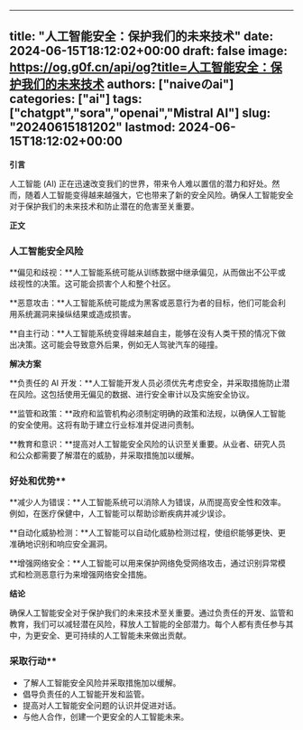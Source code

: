 
---
title: "人工智能安全：保护我们的未来技术"
date: 2024-06-15T18:12:02+00:00
draft: false
image: https://og.g0f.cn/api/og?title=人工智能安全：保护我们的未来技术
authors: ["naiveのai"]
categories: ["ai"]
tags: ["chatgpt","sora","openai","Mistral AI"]
slug: "20240615181202"
lastmod: 2024-06-15T18:12:02+00:00
---
**引言**

人工智能 (AI) 正在迅速改变我们的世界，带来令人难以置信的潜力和好处。然而，随着人工智能变得越来越强大，它也带来了新的安全风险。确保人工智能安全对于保护我们的未来技术和防止潜在的危害至关重要。

**正文**

### 人工智能安全风险

**偏见和歧视：**人工智能系统可能从训练数据中继承偏见，从而做出不公平或歧视性的决策。这可能会损害个人和整个社区。

**恶意攻击：**人工智能系统可能成为黑客或恶意行为者的目标，他们可能会利用系统漏洞来操纵结果或造成损害。

**自主行动：**人工智能系统变得越来越自主，能够在没有人类干预的情况下做出决策。这可能会导致意外后果，例如无人驾驶汽车的碰撞。

**解决方案**

**负责任的 AI 开发：**人工智能开发人员必须优先考虑安全，并采取措施防止潜在风险。这包括使用无偏见的数据、进行安全审计以及实施安全协议。

**监管和政策：**政府和监管机构必须制定明确的政策和法规，以确保人工智能的安全使用。这将有助于建立行业标准并促进问责制。

**教育和意识：**提高对人工智能安全风险的认识至关重要。从业者、研究人员和公众都需要了解潜在的威胁，并采取措施加以缓解。

### 好处和优势**

**减少人为错误：**人工智能系统可以消除人为错误，从而提高安全性和效率。例如，在医疗保健中，人工智能可以帮助诊断疾病并减少误诊。

**自动化威胁检测：**人工智能可以自动化威胁检测过程，使组织能够更快、更准确地识别和响应安全漏洞。

**增强网络安全：**人工智能可以用来保护网络免受网络攻击，通过识别异常模式和检测恶意行为来增强网络安全措施。

**结论**

确保人工智能安全对于保护我们的未来技术至关重要。通过负责任的开发、监管和教育，我们可以减轻潜在风险，释放人工智能的全部潜力。每个人都有责任参与其中，为更安全、更可持续的人工智能未来做出贡献。

### 采取行动**

* 了解人工智能安全风险并采取措施加以缓解。
* 倡导负责任的人工智能开发和监管。
* 提高对人工智能安全问题的认识并促进对话。
* 与他人合作，创建一个更安全的人工智能未来。